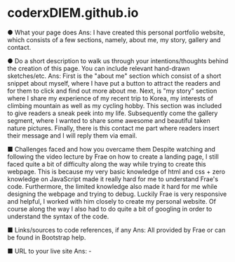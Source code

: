 # coderxDIEM.github.io

●	What your page does
Ans: I have created this personal portfolio website, which consists of a few sections, namely, about me, my story, gallery and contact. 

●	Do a short description to walk us through your intentions/thoughts behind the creation of this page. You can include relevant hand-drawn sketches/etc.
Ans: First is the "about me" section which consist of a short snippet about myself, where I have put a button to attract the readers and for them to click and find out more about me. Next, is "my story" section where I share my experience of my recent trip to Korea, my interests of climbing mountain as well as my cycling hobby. This section was included to give readers a sneak peek into my life. Subsequently come the gallery segment, where I wanted to share some awesome and beautiful taken nature pictures. Finally, there is this contact me part where readers insert their message and I will reply them via email. 

■	Challenges faced and how you overcame them
Despite watching and following the video lecture by Frae on how to create a landing page, I still faced quite a bit of difficulty along the way while trying to create this webpage. This is because my very basic knowledge of html and css + zero knowledge on JavaScript made it really hard for me to understand Frae's code. Furthermore, the limited knowledge also made it hard for me while designing the webpage and trying to debug. Luckily Frae is very responsive and helpful, I worked with him closely to create my personal website. Of course along the way I also had to do quite a bit of googling in order to understand the syntax of the code. 

■	Links/sources to code references, if any 
Ans: All provided by Frae or can be found in Bootstrap help.

■	URL to your live site
Ans: -
